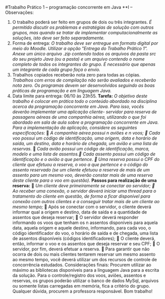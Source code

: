 #Trabalho Prático 1 – programação concorrente em Java
**I – Observações:
1. O trabalho poderá ser feito em grupos de dois ou três integrantes.
*É permitido discutir os problemas e estratégias de solução com outros grupos, mas quando se tratar de implementar
computacionalmente as soluções, isto deve ser feito separadamente.*
2. Forma de entrega: 
*O trabalho deve ser entregue em formato digital por meio do Moodle.
Utilizar a opção "Entrega do Trabalho Prático 1". Anexe um único arquivo .zip contendo todos
os arquivos da pasta src do seu projeto Java (ou a pasta) e um arquivo contendo o nome completo
de todos os integrantes do grupo. É necessário que apenas um integrante de cada grupo faça o
envio.*
3. Trabalhos copiados receberão nota zero para todas as cópias. 
*Trabalhos com erros de compilação não serão avaliados e receberão nota zero. Os programas devem ser desenvolvidos
seguindo as boas práticas de programação e em linguagem Java.*
4. Data limite para entrega: 06/10 às 23h55.
**Tarefa:**
*O objetivo deste trabalho é colocar em prática todo o conteúdo abordado na disciplina acerca da
programação concorrente em Java. Para isso, vocês deverão implementar uma aplicação cliente-
servidor para reserva de passagens aéreas de uma companhia aérea, utilizando o que foi abordado
em sala de aula sobre a programação concorrente em Java. Para a implementação da aplicação,
considere as seguintes especificações:*
 *A companhia aérea possui n aviões e n voos;
 Cada voo possui um código de identificação, uma origem, data e horário de saída, um
destino, data e horário de chegada, um avião e uma lista de reservas.*

*Cada avião possui um código de identificação, marca, modelo e uma lista de assentos. Cada assento possui um código de identificação e o avião a que pertence.
 Uma reserva possui o CPF do cliente que efetuou a reserva, o voo a que pertence e o
código do assento reservado (se um cliente efetuou a reserva de mais de um assento para
um mesmo voo, deverão constar mais de uma reserva deste cliente para o voo em
questão).*
**Passos para realização de uma reserva:**
 *Um cliente deve primeiramente se conectar ao servidor;
 Ao receber uma conexão, o servidor deverá iniciar uma thread para o tratamento do
cliente em questão, de forma a ficar disponível para conexão com outros clientes e a
conseguir tratar mais de um cliente ao mesmo tempo;*

Após se conectar com o servidor, o cliente deverá informar qual a origem e destino, data
de saída e a quantidade de assentos que deseja reservar;

O servidor deverá responder informando os voos que tenham os n assentos disponíveis
para aquela data, aquela origem e aquele destino, informando, para cada voo, o código
identificador do voo, o horário de saída e de chegada, uma lista de assentos disponíveis
(códigos identificadores);
 O cliente deverá, então, informar o voo e os assentos que deseja reservar e seu CPF;
 O servidor, por fim, deverá efetuar a reserva.
 Para garantir que não ocorra de dois ou mais clientes tentarem reservar um mesmo assento
ao mesmo tempo, você deverá utilizar um dos recursos de controle de concorrência
estudados.
Considerações finais:
Procurem utilizar ao máximo as bibliotecas disponíveis para a linguagem Java para a escrita da
solução.
Para o controle/registro dos voos, aviões, assentos e reservas, os grupos poderão utilizar o banco
de dados MySql, arquivos ou somente listas carregadas em memória, fica a critério do grupo.
Qualquer dúvida, procurem a professora responsável.
Bom trabalho!